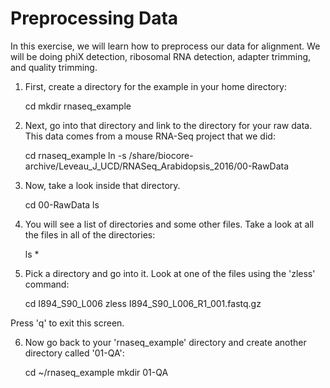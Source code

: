 Preprocessing Data
===================

In this exercise, we will learn how to preprocess our data for alignment. We will be doing phiX detection, ribosomal RNA detection, adapter trimming, and quality trimming.

1. First, create a directory for the example in your home directory:

    cd
    mkdir rnaseq_example


2. Next, go into that directory and link to the directory for your raw data. This data comes from a mouse RNA-Seq project that we did:

    cd rnaseq_example
    ln -s /share/biocore-archive/Leveau_J_UCD/RNASeq_Arabidopsis_2016/00-RawData

3. Now, take a look inside that directory.

    cd 00-RawData
    ls
    
4. You will see a list of directories and some other files. Take a look at all the files in all of the directories:

    ls *
    
5. Pick a directory and go into it. Look at one of the files using the 'zless' command:

    cd I894_S90_L006
    zless I894_S90_L006_R1_001.fastq.gz

Press 'q' to exit this screen.


6. Now go back to your 'rnaseq_example' directory and create another directory called '01-QA':

    cd ~/rnaseq_example
    mkdir 01-QA
